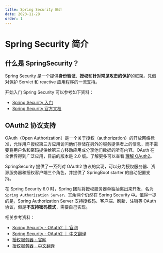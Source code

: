 ```yaml
---
title: Spring Security 简介
date: 2023-11-28
order: 1
---
```


# Spring Security 简介

## 什么是 SpringSecurity？

Spring Security 是一个提供**身份验证**、**授权**和**针对常见攻击的保护**的框架。凭借对保护 Servlet 和 reactive 应用程序的一流支持。

开始入门 Spring Security 可以参考如下资料：

- [Spring Security 入门](./1.0-spring-security)
- [Spring Security 官方文档](https://docs.spring.io/spring-security/reference/5.7/index.html)

## OAuth2 协议支持

OAuth（Open Authorization）是一个关于授权（authorization）的开放网络标准，允许用户授权第三方应用访问他们存储在另外的服务提供者上的信息，而不需要将用户名和密码提供给第三方移动应用或分享他们数据的所有内容。OAuth 在全世界得到广泛应用，目前的版本是 2.0 版。了解更多可以查看 [理解 OAuth2](./oauth2.md)。

SpringSecurity 提供了一系列对 OAuth2 协议的实现，可以分为授权服务器、资源服务器和授权客户端三个角色，并提供了 SpringBoot starter 的自动配置支持。

在 Spring Security 6.0 时，Spring 团队将授权服务器单独抽离出来开发，名为 `Spring Authorization Server`，其余两个仍然在 Spring Security 中。值得一提的是，Spring Authorization Server 支持授权码、客户端、刷新、注销等 OAuth 协议，但是**不支持密码模式**，需要自己实现。

相关参考资料：

- [Spring Security - OAuth2 ｜ 官网](https://docs.spring.io/spring-security/reference/servlet/oauth2/index.html)
- [Spring Security - OAuth2 ｜ 中文翻译](https://springdoc.cn/spring-security/servlet/oauth2/index.html)
- [授权服务器 - 官网](https://docs.spring.io/spring-authorization-server/reference/overview.html)
- [授权服务器 - 中文翻译](https://springdoc.cn/spring-authorization-server/overview.html)


